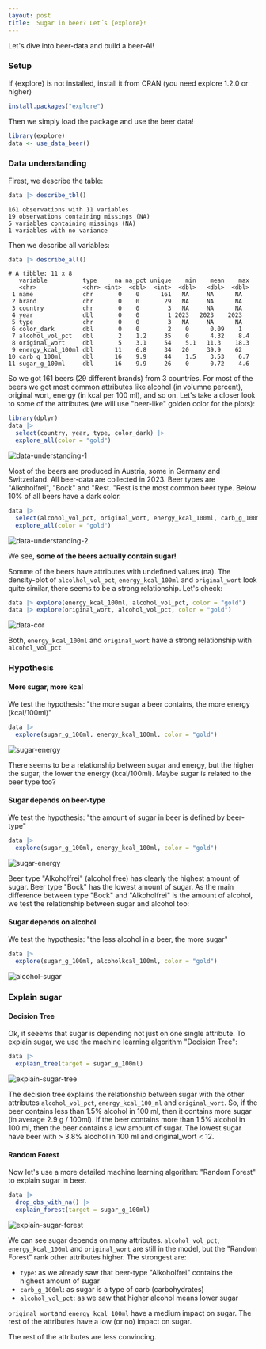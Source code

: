 ```yaml
---
layout: post
title:  Sugar in beer? Let´s {explore}!
---
```


Let's dive into beer-data and build a beer-AI!

### Setup

If {explore} is not installed, install it from CRAN (you need explore 1.2.0 or higher)

```R
install.packages("explore") 
```

Then we simply load the package and use the beer data!

```R
library(explore)
data <- use_data_beer()
```

### Data understanding

Firest, we describe the table:

```R
data |> describe_tbl()
```

```
161 observations with 11 variables
19 observations containing missings (NA)
5 variables containing missings (NA)
1 variables with no variance
```

Then we describe all variables:

```R
data |> describe_all()
```

```
# A tibble: 11 x 8
   variable          type     na na_pct unique    min    mean    max
   <chr>             <chr> <int>  <dbl>  <int>  <dbl>   <dbl>  <dbl>
 1 name              chr       0    0      161   NA     NA      NA  
 2 brand             chr       0    0       29   NA     NA      NA  
 3 country           chr       0    0        3   NA     NA      NA  
 4 year              dbl       0    0        1 2023   2023    2023  
 5 type              chr       0    0        3   NA     NA      NA  
 6 color_dark        dbl       0    0        2    0      0.09    1  
 7 alcohol_vol_pct   dbl       2    1.2     35    0      4.32    8.4
 8 original_wort     dbl       5    3.1     54    5.1   11.3    18.3
 9 energy_kcal_100ml dbl      11    6.8     34   20     39.9    62  
10 carb_g_100ml      dbl      16    9.9     44    1.5    3.53    6.7
11 sugar_g_100ml     dbl      16    9.9     26    0      0.72    4.6
```

So we got 161 beers (29 different brands) from 3 countries. For most of the beers we got most common attributes like alcohol (in volumne percent), original wort, energy (in kcal per 100 ml), and so on. 
Let's take a closer look to some of the attributes (we will use "beer-like" golden color for the plots):

```R
library(dplyr)
data |> 
  select(country, year, type, color_dark) |> 
  explore_all(color = "gold")
```

![data-understanding-1](../images/explore-beer-understand1.png)

Most of the beers are produced in Austria, some in Germany and Switzerland. All beer-data are collected in 2023. 
Beer types are "Alkoholfrei", "Bock" and "Rest. "Rest is the most common beer type. Below 10% of all beers have a dark color.

```R
data |> 
  select(alcohol_vol_pct, original_wort, energy_kcal_100ml, carb_g_100ml, sugar_g_100ml) |> 
  explore_all(color = "gold")
```

![data-understanding-2](../images/explore-beer-understand2.png)

We see, **some of the beers actually contain sugar!**

Somme of the beers have attributes with undefined values (na). The density-plot of `alcolhol_vol_pct`, `energy_kcal_100ml` and `original_wort` look quite similar, there seems to be a strong relationship. Let's check:

```R
data |> explore(energy_kcal_100ml, alcohol_vol_pct, color = "gold")
data |> explore(original_wort, alcohol_vol_pct, color = "gold")
```

![data-cor](../images/explore-beer-cor-alcohol.png)

Both, `energy_kcal_100ml` and `original_wort` have a strong relationship with `alcohol_vol_pct`

### Hypothesis

#### More sugar, more kcal

We test the hypothesis: "the more sugar a beer contains, the more energy (kcal/100ml)"

```R
data |> 
  explore(sugar_g_100ml, energy_kcal_100ml, color = "gold")
```

![sugar-energy](../images/explore-beer-sugar-energy.png)

There seems to be a relationship between sugar and energy, but the higher the sugar, the lower the energy (kcal/100ml). Maybe sugar is related to the beer type too?

#### Sugar depends on beer-type

We test the hypothesis: "the amount of sugar in beer is defined by beer-type"

```R
data |> 
  explore(sugar_g_100ml, energy_kcal_100ml, color = "gold")
```

![sugar-energy](../images/explore-beer-sugar-type.png)

Beer type "Alkoholfrei" (alcohol free) has clearly the highest amount of sugar. Beer type "Bock" has the lowest amount of sugar. 
As the main difference between type "Bock" and "Alkoholfrei" is the amount of alcohol, we test the relationship between sugar and alcohol too:

#### Sugar depends on alcohol

We test the hypothesis: "the less alcohol in a beer, the more sugar"

```R
data |> 
  explore(sugar_g_100ml, alcoholkcal_100ml, color = "gold")
```
![alcohol-sugar](../images/explore-beer-alcohol-sugar.png)

### Explain sugar

#### Decision Tree

Ok, it seeems that sugar is depending not just on one single attribute. To explain sugar, we use the machine learning algorithm "Decision Tree":

```R
data |> 
  explain_tree(target = sugar_g_100ml)
```

![explain-sugar-tree](../images/explore-beer-tree-sugar.png)

The decision tree explains the relationship between sugar with the other attributes `alcohol_vol_pct`, `energy_kcal_100_ml` and `original_wort`.
So, if the beer contains less than 1.5% alcohol in 100 ml, then it contains more sugar (in average 2.9 g / 100ml). If the beer contains more than 1.5% alcohol in 100 ml, 
then the beer contains a low amount of sugar. The lowest sugar have beer with > 3.8% alcohol in 100 ml and original_wort < 12.

#### Random Forest

Now let's use a more detailed machine learning algorithm: "Random Forest" to explain sugar in beer.

```R
data |> 
  drop_obs_with_na() |> 
  explain_forest(target = sugar_g_100ml)
```

![explain-sugar-forest](../images/explore-beer-forest-sugar.png)

We can see sugar depends on many attributes. `alcohol_vol_pct`, `energy_kcal_100ml` and `original_wort` are still in the model, but the "Random Forest" rank other attributes higher. 
The strongest are: 
* `type`:  as we already saw that beer-type "Alkoholfrei" contains the highest amount of sugar
* `carb_g_100ml`: as sugar is a type of carb (carbohydrates)
* `alcohol_vol_pct`: as we saw that higher alcohol means lower sugar

`original_wort`and `energy_kcal_100ml` have a medium impact on sugar. The rest of the attributes have a low (or no) impact on sugar.

The rest of the attributes are less convincing.
